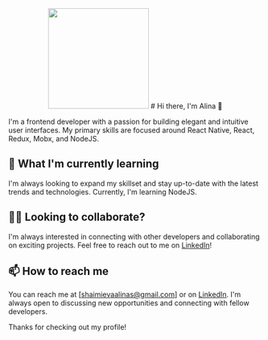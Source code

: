 
<div id="header" align="center">
  <img src="https://media.giphy.com/media/2IudUHdI075HL02Pkk/giphy.gif" width="200"/>
  # Hi there, I'm Alina 👋
</div>


I'm a frontend developer with a passion for building elegant and intuitive user interfaces. My primary skills are focused around React Native, React, Redux, Mobx, and NodeJS.

## 🌱 What I'm currently learning

I'm always looking to expand my skillset and stay up-to-date with the latest trends and technologies. Currently, I'm learning NodeJS.

## 👯‍♀️ Looking to collaborate?

I'm always interested in connecting with other developers and collaborating on exciting projects. Feel free to reach out to me on [LinkedIn](https://www.linkedin.com/in/alina-shaimieva-5043a4233)!

## 📫 How to reach me

You can reach me at [shaimievaalinas@gmail.com] or on [LinkedIn](https://www.linkedin.com/in/alina-shaimieva-5043a4233). I'm always open to discussing new opportunities and connecting with fellow developers.

Thanks for checking out my profile!


<!--
**alicefarron/alicefarron** is a ✨ _special_ ✨ repository because its `README.md` (this file) appears on your GitHub profile.

Here are some ideas to get you started:

- 🔭 I’m currently working on ...
- 🌱 I’m currently learning ...
- 👯 I’m looking to collaborate on ...
- 🤔 I’m looking for help with ...
- 💬 Ask me about ...
- 📫 How to reach me: ...
- 😄 Pronouns: ...
- ⚡ Fun fact: ...
-->
